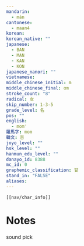 ```yaml
---
mandarin:
  - mán
cantonese:
  - maan4
korean:
korean_native: ""
japanese:
  - BAN
  - MAN
  - KAN
  - KON
japanese_nanori: ""
vietnamese:
middle_chinese_initial: m
middle_chinese_final: ɑm
stroke_count: "8"
radical: 女
skip_number: 1-3-5
grade_level: 名
pos: ""
english:
  - mom'
羅馬字: mom
韓文: 몸
joyo_level: ""
hsk_level: ""
hanmun_edu_level: ""
danayo_id: 8388
mc_id: 0
graphemic_classification: 甘
stand_in: "FALSE"
aliases:
---
```

```meta-bind-embed
[[nav/char_info]]
```

# Notes
sound pick
